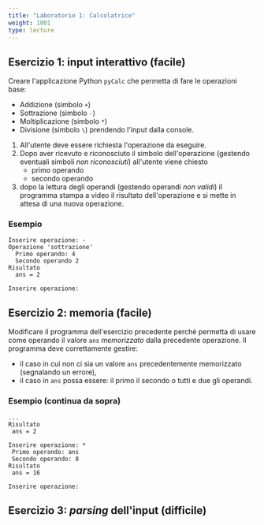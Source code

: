 ```yaml
---
title: "Laboratorio 1: Calcolatrice"
weight: 1001
type: lecture
---
```


## Esercizio 1: input interattivo (facile)
Creare l'applicazione Python ``pyCalc`` che permetta di fare le operazioni base:
* Addizione (simbolo `+`)
* Sottrazione (simbolo `-`)
* Moltiplicazione (simbolo `*`)
* Divisione (simbolo `\`)
prendendo l'input dalla console.

1. All'utente deve essere richiesta l'operazione da eseguire.
2. Dopo aver ricevuto e riconosciuto il simbolo dell'operazione (gestendo eventuali
simboli *non riconosciuti*) all'utente viene chiesto
    * primo operando
    * secondo operando
3. dopo la lettura degli operandi (gestendo operandi *non validi*) il programma
stampa a video il risultato dell'operazione e si mette in attesa di una nuova
operazione.

### Esempio

    Inserire operazione: -
    Operazione 'sottrazione'
      Primo operando: 4
      Secondo operando 2
    Risultato 
      ans = 2

    Inserire operazione: 

## Esercizio 2: memoria (facile)
Modificare il programma dell'esercizio precedente perché permetta di usare come
operando il valore ``ans`` *memorizzato* dalla precedente operazione. Il programma
deve correttamente gestire:
* il caso in cui non ci sia un valore ``ans`` precedentemente memorizzato (segnalando
un errore),
* il caso in ``ans`` possa essere: il primo il secondo o tutti e due gli operandi.

### Esempio (continua da sopra)

    ...
    Risultato 
     ans = 2

    Inserire operazione: *
     Primo operando: ans
     Secondo operando: 8
    Risultato
     ans = 16

    Inserire operazione:

## Esercizio 3: *parsing* dell'input (difficile)

